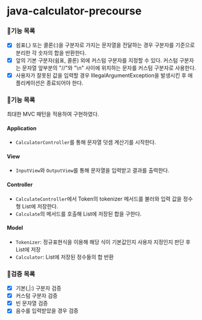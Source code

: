# java-calculator-precourse

### 📝기능 목록
- [X] 쉼표(,) 또는 콜론(:)을 구분자로 가지는 문자열을 전달하는 경우 구분자를 기준으로 분리한 각 숫자의 합을 반환한다.
- [X] 앞의 기본 구분자(쉼표, 콜론) 외에 커스텀 구분자를 지정할 수 있다. 커스텀 구분자는 문자열 앞부분의 "//"와 "\n" 사이에 위치하는 문자를 커스텀 구분자로 사용한다.
- [X] 사용자가 잘못된 값을 입력할 경우 IllegalArgumentException을 발생시킨 후 애플리케이션은 종료되어야 한다.

### 📝기능 목록
최대한 MVC 패턴을 적용하여 구현하였다. 

#### Application
* `CalculatorController`를 통해 문자열 덧셈 계산기를 시작한다.

#### View
* `InputView`와 `OutputView`를 통해 문자열을 입력받고 결과를 출력한다.

#### Controller
* `CalculateController`에서 Token의 tokenizer 메서드를 불러와 입력 값을 정수형 List에 저장한다.
* `Calculate`의 메서드를 호출해 List에 저장된 합을 구한다.

#### Model
* `Tokenizer`: 정규표현식을 이용해 해당 식이 기본값인지 사용자 지정인지 판단 후 List에 저장
* `Calculator`: List에 저장된 정수들의 합 반환

### 📝검증 목록
- [X] 기본(,|:) 구분자 검증
- [X] 커스텀 구분자 검증
- [X] 빈 문자열 검증
- [X] 음수를 입력받았을 경우 검증